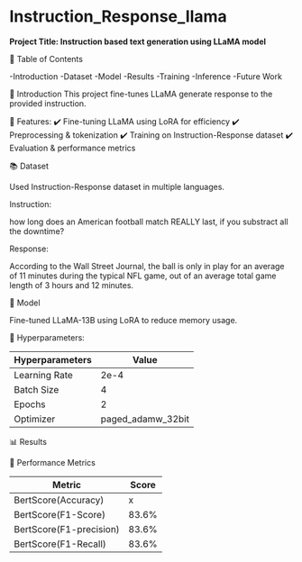 # Instruction_Response_llama

**Project Title: Instruction based text generation using LLaMA model**

📖 Table of Contents

-Introduction
-Dataset
-Model
-Results
-Training
-Inference
-Future Work

📌 Introduction
This project fine-tunes LLaMA generate response to the provided instruction.

🚀 Features:
✔️ Fine-tuning LLaMA using LoRA for efficiency
✔️ Preprocessing & tokenization
✔️ Training on Instruction-Response dataset
✔️ Evaluation & performance metrics

📚 Dataset

Used Instruction-Response dataset in multiple languages. 

Instruction: 

how long does an American football match REALLY last, if you substract all the downtime?

Response: 

According to the Wall Street Journal, the ball is only in play for an average of 11 minutes during the typical NFL game, out of an average total game length of 3 hours and 12 minutes. 

🧠 Model

Fine-tuned LLaMA-13B using LoRA to reduce memory usage.

🔧 Hyperparameters:

| Hyperparameters                | Value |
|-----------------------|-------|
| Learning Rate   | 2e-4   |
| Batch Size   | 4 |
| Epochs      | 2 |
| Optimizer      | paged_adamw_32bit |

📊 Results

📌 Performance Metrics

| Metric                | Score |
|-----------------------|-------|
| BertScore(Accuracy)   | x     |
| BertScore(F1-Score)   | 83.6% |
| BertScore(F1-precision)| 83.6% |
| BertScore(F1-Recall)   | 83.6% |

